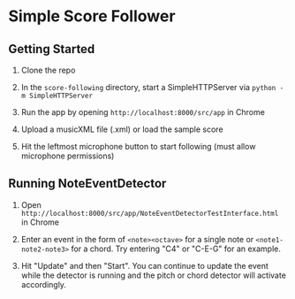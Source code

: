 # Simple Score Follower

## Getting Started

1) Clone the repo

2) In the `score-following` directory, start a SimpleHTTPServer via `python -m SimpleHTTPServer`

3) Run the app by opening `http://localhost:8000/src/app` in Chrome

4) Upload a musicXML file (.xml) or load the sample score

5) Hit the leftmost microphone button to start following (must allow microphone permissions)

## Running NoteEventDetector

1) Open `http://localhost:8000/src/app/NoteEventDetectorTestInterface.html` in Chrome

2) Enter an event in the form of `<note><octave>` for a single note or `<note1-note2-note3>` for a chord. Try entering "C4" or "C-E-G" for an example.

3) Hit "Update" and then "Start". You can continue to update the event while the detector is running and the pitch or chord detector will activate accordingly.
 
